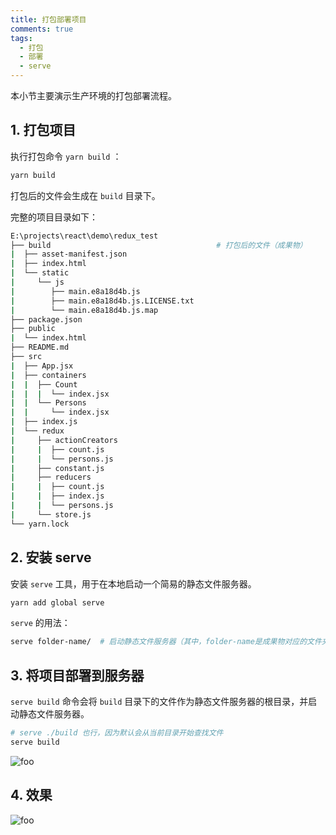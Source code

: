 ```yaml
---
title: 打包部署项目
comments: true
tags:
  - 打包
  - 部署
  - serve
---
```


本小节主要演示生产环境的打包部署流程。

## 1. 打包项目

执行打包命令 `yarn build` ：

```sh
yarn build
```

打包后的文件会生成在 `build` 目录下。

完整的项目目录如下：

```sh
E:\projects\react\demo\redux_test
├── build                                     # 打包后的文件（成果物）
|  ├── asset-manifest.json
|  ├── index.html
|  └── static
|     └── js
|        ├── main.e8a18d4b.js
|        ├── main.e8a18d4b.js.LICENSE.txt
|        └── main.e8a18d4b.js.map
├── package.json
├── public
|  └── index.html
├── README.md
├── src
|  ├── App.jsx
|  ├── containers
|  |  ├── Count
|  |  |  └── index.jsx
|  |  └── Persons
|  |     └── index.jsx
|  ├── index.js
|  └── redux
|     ├── actionCreators
|     |  ├── count.js
|     |  └── persons.js
|     ├── constant.js
|     ├── reducers
|     |  ├── count.js
|     |  ├── index.js
|     |  └── persons.js
|     └── store.js
└── yarn.lock
```

## 2. 安装 serve

安装 `serve` 工具，用于在本地启动一个简易的静态文件服务器。

```sh
yarn add global serve
```

`serve` 的用法：

```sh
serve folder-name/  # 启动静态文件服务器（其中，folder-name是成果物对应的文件夹名称）
```

## 3. 将项目部署到服务器

`serve build` 命令会将 `build` 目录下的文件作为静态文件服务器的根目录，并启动静态文件服务器。

```sh
# serve ./build 也行，因为默认会从当前目录开始查找文件
serve build
```

<img class="zoomable" :src="$withBase('/images/screenshot/react/7/12/1.png')" alt="foo">

## 4. 效果

<img class="zoomable" :src="$withBase('/images/screenshot/react/7/12/2.png')" alt="foo">
